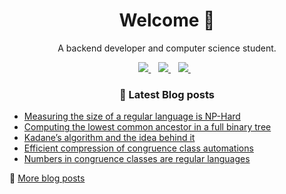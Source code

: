 <h1 align='center'>
  Welcome 👋
</h1>

<p align='center'>
  A backend developer and computer science student.
</p>
<p align='center'>
  <a href="https://zerobone.net">
    <img src="https://img.shields.io/badge/Website-ZeroBone.net-%2302A2EC.svg?&style=for-the-badge&logoColor=white" />
  </a>&nbsp;&nbsp;
  <a href="https://www.linkedin.com/in/zerobone/">
    <img src="https://img.shields.io/badge/linkedin-%230077B5.svg?&style=for-the-badge&logo=linkedin&logoColor=white" />
  </a>&nbsp;&nbsp;
  <a href="mailto:zerobone21@gmail.com">
    <img src="https://img.shields.io/badge/gmail-%23D14836.svg?&style=for-the-badge&logo=gmail&logoColor=white" />
  </a>&nbsp;&nbsp;
</p>

<h3 align='center'>
  📕 Latest Blog posts
</h3>


<!-- BLOG-POST-LIST:START -->
- [Measuring the size of a regular language is NP-Hard](https://zerobone.net/blog/cs/regular-language-size-np-hard/)
- [Computing the lowest common ancestor in a full binary tree](https://zerobone.net/blog/cs/lowest-common-ancestor/)
- [Kadane’s algorithm and the idea behind it](https://zerobone.net/blog/cs/kadane-algorithm/)
- [Efficient compression of congruence class automations](https://zerobone.net/blog/cs/compressing-congruence-automata/)
- [Numbers in congruence classes are regular languages](https://zerobone.net/blog/cs/numbers-are-regular-languages/)
<!-- BLOG-POST-LIST:END -->

💬 [More blog posts](https://zerobone.net/blog/)
